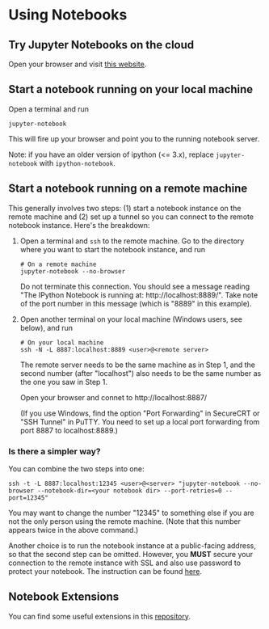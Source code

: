 # Using Notebooks

## Try Jupyter Notebooks on the cloud

Open your browser and visit [this website](https://try.jupyter.org/).


## Start a notebook running on your local machine

Open a terminal and run

```
jupyter-notebook
```

This will fire up your browser and point you to the running notebook server.

Note: if you have an older version of ipython (<= 3.x), replace `jupyter-notebook` with `ipython-notebook`.


## Start a notebook running on a remote machine

This generally involves two steps: (1) start a notebook instance on the remote machine and (2) set up a tunnel so you can connect to the remote notebook instance. Here's the breakdown:

1.  Open a terminal and `ssh` to the remote machine. Go to the directory where you want to start the notebook instance, and run

    ```
    # On a remote machine 
    jupyter-notebook --no-browser 
    ```

    Do not terminate this connection. You should see a message reading "The IPython Notebook is running at: http://localhost:8889/". Take note of the port number in this message (which is "8889" in this example). 

2.  Open another terminal on your local machine (Windows users, see below), and run

    ```
    # On your local machine
    ssh -N -L 8887:localhost:8889 <user>@<remote server>
    ```
    
    The remote server needs to be the same machine as in Step 1, and the second number (after "localhost") also needs to be the same number as the one you saw in Step 1. 

    Open your browser and connet to http://localhost:8887/

    (If you use Windows, find the option "Port Forwarding" in SecureCRT or "SSH Tunnel" in PuTTY. You need to set up a local port forwarding from port 8887 to localhost:8889.)


### Is there a simpler way?

You can combine the two steps into one:

```
ssh -t -L 8887:localhost:12345 <user>@<server> "jupyter-notebook --no-browser --notebook-dir=<your notebook dir> --port-retries=0 --port=12345"
```

You may want to change the number "12345" to something else if you are not the only person using the remote machine. (Note that this number appears twice in the above command.)

Another choice is to run the notebook instance at a public-facing address, so that the second step can be omitted. However, you **MUST** secure your connection to the remote instance with SSL and also use password to protect your notebook. The instruction can be found [here](http://ipython.org/ipython-doc/3/notebook/public_server.html). 

    
## Notebook Extensions

You can find some useful extensions in this [repository](https://github.com/ipython-contrib/IPython-notebook-extensions).

